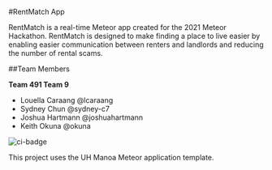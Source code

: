 #RentMatch App 

RentMatch is a real-time Meteor app created for the 2021 Meteor Hackathon. RentMatch is designed to make finding a place to live easier by enabling easier communication between renters and landlords and reducing the number of rental scams. 

##Team Members

**Team 491 Team 9**

- Louella Caraang @lcaraang
- Sydney Chun @sydney-c7
- Joshua Hartmann @joshuahartmann
- Keith Okuna @okuna

![ci-badge](https://github.com/ics-software-engineering/meteor-application-template-react/workflows/ci-meteor-application-template-react/badge.svg)

This project uses the UH Manoa Meteor application template.
